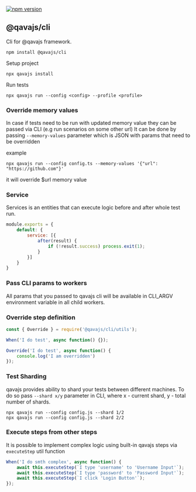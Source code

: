 [![npm version](https://badge.fury.io/js/@qavajs%2Fcli.svg)](https://badge.fury.io/js/@qavajs%2Fcli)

## @qavajs/cli

Cli for @qavajs framework.
          
`npm install @qavajs/cli`

Setup project

`npx qavajs install`

Run tests

`npx qavajs run --config <config> --profile <profile>`

### Override memory values
In case if tests need to be run with updated memory value they can be passed via CLI (e.g run scenarios on some other url)
It can be done by passing `--memory-values` parameter which is JSON with params that need to be overridden

example

```npx qavajs run --config config.ts --memory-values '{"url": "https://github.com"}'``` 

it will override $url memory value

### Service
Services is an entities that can execute logic before and after whole test run.

```javascript
module.exports = {
    default: {
        service: [{
            after(result) {
                if (!result.success) process.exit(1);
            }
        }]
    }
}
```

### Pass CLI params to workers
All params that you passed to qavajs cli will be available in CLI_ARGV environment variable in all child workers.

### Override step definition
```javascript
const { Override } = require('@qavajs/cli/utils');

When('I do test', async function() {});

Override('I do test', async function() {
    console.log('I am overridden')
});
```

### Test Sharding
qavajs provides ability to shard your tests between different machines. To do so pass `--shard x/y` parameter in CLI,
where x - current shard, y - total number of shards.

```
npx qavajs run --config config.js --shard 1/2
npx qavajs run --config config.js --shard 2/2
```

### Execute steps from other steps
It is possible to implement complex logic using built-in qavajs steps via `executeStep` util function
```javascript
When('I do smth complex', async function() {
    await this.executeStep(`I type 'username' to 'Username Input'`);
    await this.executeStep(`I type 'password' to 'Password Input'`);
    await this.executeStep(`I click 'Login Button'`);
});
```
